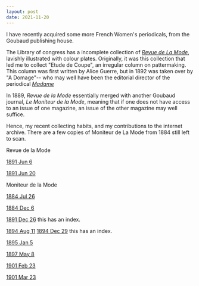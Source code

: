 ```yaml
---
layout: post
date: 2021-11-20
---
```


I have recently acquired some more French Women's periodicals, from the Goubaud publishing house.

The Library of congress has a incomplete collection of [*Revue de La Mode*](https://lccn.loc.gov/ca15000289), lavishly illustrated with colour plates. Originally, it was this collection that led me to collect "Etude de Coupe", an irregular column on pattermaking. This column was first written by Alice Guerre, but in 1892  was taken over by "A Domage"-- who may well have been the editorial director of the periodical [*Madame*](https://catalogue.bnf.fr/ark:/12148/cb43625346p) 

In 1889, *Revue de la Mode* essentially merged with another Goubaud journal, *Le Moniteur de la Mode*, meaning that if one does not have access to an issue of one magazine, an issue of the other magazine may well suffice. 

Hence, my recent collecting habits, and my contributions to the internet archive. There are a few copies of Moniteur de La Mode from 1884 still left to scan. 

Revue de la Mode



[1891 Jun 6](https://archive.org/details/revuedelamode20-23)

[1891 Jun 20](https://archive.org/details/revue-de-la-mode-20-25/)

Moniteur de la Mode

[1884 Jul 26](https://archive.org/details/moniteur42-30/mode/2up)

[1884 Dec 6](https://archive.org/details/moniteur49-1884)

[1891 Dec 26](https://archive.org/details/moniteur52-1891) this has an index.

[1894 Aug 11](https://archive.org/details/moniteur32-1894)
[1894 Dec 29](https://archive.org/details/moniteur52-1894_202012) this has an index.

[1895 Jan 5](https://archive.org/details/moniteur1-1895)

[1897 May 8](https://archive.org/details/moniteur19-1897)

[1901 Feb 23](https://archive.org/details/moniteur59-8)

[1901 Mar 23](https://archive.org/details/moniteur59-12)

